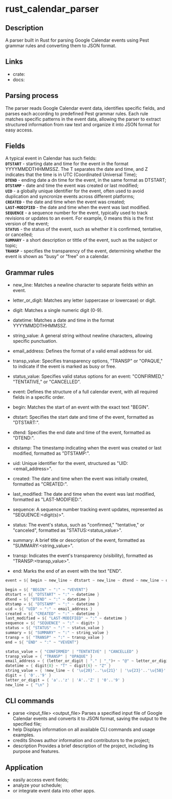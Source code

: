 # rust_calendar_parser
## Description
A parser built in Rust for parsing Google Calendar events using Pest grammar rules and converting them to JSON format.

## Links
- crate:
- docs:

## Parsing process 
The parser reads Google Calendar event data, identifies specific fields, and parses each according to predefined Pest grammar rules. Each rule matches specific patterns in the event data, allowing the parser to extract structured information from raw text and organize it into JSON format for easy access.

## Fields
A typical event in Calendar has such fields:<br>
**`DTSTART`** - starting date and time for the event in the format YYYYMMDDTHHMMSSZ. The T separates the date and time, and Z indicates that the time is in UTC (Coordinated Universal Time);<br>
**`DTEND`** - ending date a dn time for the event, in the same format as DTSTART;<br>
**`DTSTAMP`** - date and time the event was created or last modified;<br>
**`UID`** - a globally unique identifier for the event, often used to avoid duplication and syncronize events across different platforms;<br>
**`CREATED`** - the date and time when the event was created;<br>
**`LAST-MODIFIED`** - the date and time when the event was last modified.<br>
**`SEQUENCE`** - a sequence number for the event, typically used to track revisions or updates to an event. For example, 0 means this is the first version of the event;<br>
**`STATUS`** - the status of the event, such as whether it is confirmed, tentative, or cancelled;<br>
**`SUMMARY`** - a short description or tittle of the event, such as the subject or topic;<br>
**`TRANSP`** - specifies the transparency of the event, determining whether the event is shown as "busy" or "free" on a calendar.<br>

## Grammar rules
- new_line: Matches a newline character to separate fields within an event.
- letter_or_digit: Matches any letter (uppercase or lowercase) or digit.
- digit: Matches a single numeric digit (0-9).
- datetime: Matches a date and time in the format YYYYMMDDTHHMMSSZ.
- string_value: A general string without newline characters, allowing specific punctuation.
- email_address: Defines the format of a valid email address for uid.
- transp_value: Specifies transparency options, "TRANSP" or "OPAQUE," to indicate if the event is marked as busy or free.
- status_value: Specifies valid status options for an event: "CONFIRMED," "TENTATIVE," or "CANCELLED".

- event: Defines the structure of a full calendar event, with all required fields in a specific order.
- begin: Matches the start of an event with the exact text "BEGIN".
- dtstart: Specifies the start date and time of the event, formatted as "DTSTART:<datetime>".
- dtend: Specifies the end date and time of the event, formatted as "DTEND:<datetime>".
- dtstamp: The timestamp indicating when the event was created or last modified, formatted as "DTSTAMP:<datetime>".
- uid: Unique identifier for the event, structured as "UID:<email_address>".
- created: The date and time when the event was initially created, formatted as "CREATED:<datetime>".
- last_modified: The date and time when the event was last modified, formatted as "LAST-MODIFIED:<datetime>".
- sequence: A sequence number tracking event updates, represented as "SEQUENCE:<digit(s)>".
- status: The event's status, such as "confirmed," "tentative," or "canceled", formatted as "STATUS:<status_value>".
- summary: A brief title or description of the event, formatted as "SUMMARY:<string_value>".
- transp: Indicates the event's transparency (visibility), formatted as "TRANSP:<transp_value>".
- end: Marks the end of an event with the text "END".
 
```rust
event = ${ begin ~ new_line ~ dtstart ~ new_line ~ dtend ~ new_line ~ dtstamp ~ new_line ~ uid ~ new_line ~ created ~ new_line ~ last_modified ~ new_line ~ sequence ~ new_line ~ status ~ new_line ~ summary ~ new_line ~ transp ~ new_line ~ end }

begin = ${ "BEGIN" ~ ":" ~ "VEVENT"}
dtstart = ${ "DTSTART" ~ ":" ~ datetime }
dtend = ${ "DTEND" ~ ":" ~ datetime }
dtstamp = ${ "DTSTAMP" ~ ":" ~ datetime }
uid = ${ "UID" ~ ":" ~ email_address }
created = ${ "CREATED" ~ ":" ~ datetime }
last_modified = ${ "LAST-MODIFIED" ~ ":" ~ datetime }
sequence = ${ "SEQUENCE" ~ ":" ~ digit+ }
status = ${ "STATUS" ~ ":" ~ status_value }
summary = ${ "SUMMARY" ~ ":" ~ string_value }
transp = ${ "TRANSP" ~ ":" ~ transp_value }
end = ${ "END" ~ ":" ~ "VEVENT"}

status_value = { "CONFIRMED" | "TENTATIVE" | "CANCELLED" }
transp_value = { "TRANSP" | "OPAQUE" }
email_address = { (letter_or_digit | "." | "_")+ ~ "@" ~ letter_or_digit+ ~ "." ~ letter_or_digit+ }
datetime = { digit{8} ~ "T" ~ digit{6} ~ "Z" }
string_value = { !new_line ~ ( '\u{20}'..'\u{21}' | '\u{23}'..'\u{5B}' | '\u{5D}'..'\u{7A}' )* }
digit = { '0'..'9' }
letter_or_digit = { 'a'..'z' | 'A'..'Z' | '0'..'9' }
new_line = { "\n" }
```

## CLI commands
- parse <input_file> <output_file>
Parses a specified input file of Google Calendar events and converts it to JSON format, saving the output to the specified file;
- help
Displays information on all available CLI commands and usage examples.
- credits
Shows author information and contributors to the project;
- description
Provides a brief description of the project, including its purpose and features.

## Application
- easily access event fields; 
- analyze your schedule;
- or integrate event data into other apps.
